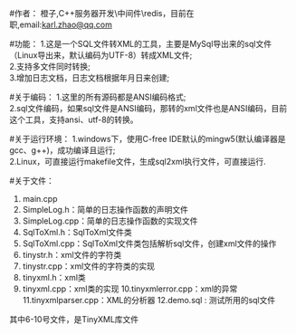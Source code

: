 ﻿#作者：
橙子,C++服务器开发\中间件\redis，目前在职,email:karl.zhao@qq.com  

#功能：
1.这是一个SQL文件转XML的工具，主要是MySql导出来的sql文件（Linux导出来，默认编码为UTF-8）转成XML文件;  
2.支持多文件同时转换;  
3.增加日志文档，日志文档根据年月日来创建;

#关于编码：
1.这里的所有源码都是ANSI编码格式;  
2.sql文件编码，如果sql文件是ANSI编码，那转的xml文件也是ANSI编码，目前这个工具，支持ansi、utf-8的转换。  

#关于运行环境：
1.windows下，使用C-free IDE默认的mingw5(默认编译器是gcc、g++)，成功编译且运行;  
2.Linux，可直接运行makefile文件，生成sql2xml执行文件，可直接运行.  

#关于文件：
1. main.cpp  
2. SimpleLog.h：简单的日志操作函数的声明文件  
3. SimpleLog.cpp：简单的日志操作函数的实现文件   
4. SqlToXml.h：SqlToXml文件类   
5. SqlToXml.cpp：SqlToXml文件类包括解析sql文件，创建xml文件的操作  
6. tinystr.h：xml文件的字符类   
7. tinystr.cpp：xml文件的字符类的实现   
8. tinyxml.h：xml类    
9. tinyxml.cpp：xml类的实现
10.tinyxmlerror.cpp：xml的异常
11.tinyxmlparser.cpp：XML的分析器
12.demo.sql : 测试所用的sql文件   
   
其中6-10号文件，是TinyXML库文件
